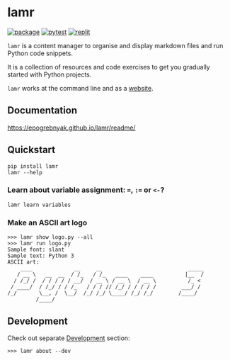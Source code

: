 # lamr

[![package](https://img.shields.io/pypi/v/lamr)](https://pypi.org/project/lamr/)
[![pytest](https://github.com/epogrebnyak/bootcamp/actions/workflows/python-package.yml/badge.svg)](https://github.com/epogrebnyak/bootcamp/actions/workflows/python-package.yml)
[![replit](https://img.shields.io/badge/replit-lamr-blue)](https://replit.com/@epogrebnyak/learnlamr?v=1)

`lamr` is a content manager to organise and display markdown files and run Python code snippets.

It is a collection of resources and code exercises to get you gradually started with Python projects.

`lamr` works at the command line and as a [website](https://epogrebnyak.github.io/lamr/).

## Documentation

<https://epogrebnyak.github.io/lamr/readme/>

## Quickstart

```console
pip install lamr
lamr --help
```

### Learn about variable assignment: `=`, `:=` or `<-`?

```console
lamr learn variables
```

### Make an ASCII art logo

```console
>>> lamr show logo.py --all
>>> lamr run logo.py
Sample font: slant
Sample text: Python 3
ASCII art:
    ____             __     __                           _____
   / __ \   __  __  / /_   / /_   ____    ____          |__  /
  / /_/ /  / / / / / __/  / __ \ / __ \  / __ \          /_ <
 / ____/  / /_/ / / /_   / / / // /_/ / / / / /        ___/ /
/_/       \__, /  \__/  /_/ /_/ \____/ /_/ /_/        /____/
         /____/
```


## Development

Check out separate [Development](development.md) section:

```console
>>> lamr about --dev
```
